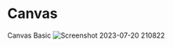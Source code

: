 # Canvas
Canvas Basic
![Screenshot 2023-07-20 210822](https://github.com/payelpaul121999/Canvas/assets/86403619/bec07f0c-1266-45e4-a7c5-9f2345eb22b3)
